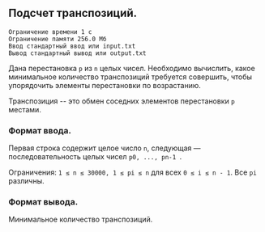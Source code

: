 ## Подсчет транспозиций.

```
Ограничение времени 1 с
Ограничение памяти 256.0 Мб
Ввод стандартный ввод или input.txt
Вывод стандартный вывод или output.txt
```

Дана перестановка `p` из `n` целых чисел. Необходимо вычислить, какое минимальное количество транспозиций требуется совершить,
чтобы упорядочить элементы перестановки по возрастанию.

Транспозиция -- это обмен соседних элементов перестановки `p` местами.

### Формат ввода.
Первая строка содержит целое число `n`, следующая — последовательность целых чисел `p0, ..., pn-1 `.

Ограничения: `1 ≤ n ≤ 30000, 1 ≤ pi ≤ n` для всех `0 ≤ i ≤ n - 1`. Все `pi` различны.

### Формат вывода.
Минимальное количество транспозиций.
